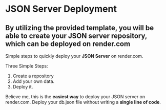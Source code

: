 # JSON Server Deployment

By utilizing the provided template, you will be able to create your JSON server repository, which can be deployed on render.com
--------------

Simple steps to quickly deploy your **JSON Server** on render.com.

Three Simple Steps:

1. Create a repository 
2. Add your own data.
3. Deploy it.

Believe me, this is the **easiest way** to deploy your JSON server on render.com. Deploy your db.json file without writing a **single line of code**.


